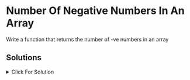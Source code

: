 # Number Of Negative Numbers In An Array

Write a function that returns the number of -ve numbers in an array

## Solutions

<details>
  <summary>Click For Solution</summary>

```JS
function countNegatives(arr){
    let count = 0
    for(let i = 0; i < arr.length; i ++){
        if(arr[i] < 0){
            count ++
        }
    }
    return count
}

let arr = [7, -9, 17, 0, 1, -10, -4, 8]

let res = countNegatives(arr)
console.log(res)
```

</details>
